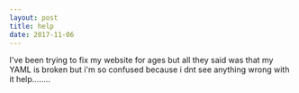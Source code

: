 ```yaml
---
layout: post
title: help
date: 2017-11-06
---
```

<p> I've been trying to fix my website for ages but all they said was that my YAML is broken but i'm so confused because i dnt see anything wrong with it help........ </p>
